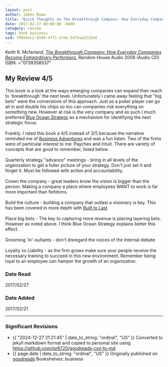```yaml
---
layout: post
author: James Rowe
title: "Quick Thoughts on The Breakthrough Company: How Everyday Companies Become Extraordinary Performers"
date: 2017-02-27 00:00:00 -0400
category: review
tags: book business
uid: 79556ec2-d249-47f1-a7da-54f5aa2215ed
---
```


Keith R. Mcfarland, *[The Breakthrough Company: How Everyday Companies Become Extraordinary Performers](https://www.goodreads.com/book/show/7975395)*,  Random House Audio 2008 (Audio CD) ISBN: ="0739358537"

## My Review 4/5

This book is a look at the ways emerging companies can expand their reach to 'breakthrough' the next level. Unfortunately I came away feeling that "big bets" were the cornerstone of this approach. Just as a poker player can go all in and double his chips so too can companies risk everything on something new. However at risk is the very company and as such I much preferred [Blue Ocean Strategy](https://www.goodreads.com/book/show/4898) as a mechanism for identifying the next strategic focus.<br/><br/>Frankly. I rated this book a 4/5 instead of 3/5 because the narrative reminded me of [Business Adventures](https://www.goodreads.com/book/show/4191136) and was a fun listen. Two of the firms were of particular interest to me: Paychex and Intuit. There are variety of concepts that are good to remember, listed below.<br/><br/>Quarterly strategy "advance" meetings - bring in all levels of the organization to get a fuller picture of your strategy. Don't just set it and forget it. Must be followed with action and accountability.<br/><br/>Crown the company - great leaders know the vision is bigger than the person. Making a company a place where employees WANT to work is far more important than fiefdoms.<br/><br/>Build the culture - building a company that outlast a visionary is key. This has been covered in more depth with [Built to Last](https://www.goodreads.com/book/show/4122)<br/><br/>Place big bets - The key to capturing more revenue is placing layering bets. However as noted above. I think Blue Ocean Strategy explains better this effect.<br/><br/>Grooming 'in'-sultants - don't disregard the voices of the internal debate<br/><br/>Loyalty vs Liability - as the firm grows make sure your people receive the necessary training to succeed in this new environment. Remember being loyal to an employee can hamper the growth of an organization.

### Date Read
2017/02/27

### Date Added
2017/02/21

---

### Significant Revisions

- {{ "2024-12-27 21:21:45" | date_to_string: "ordinal", "US" }} Converted to jekyll markdown format and copied to personal site using <https://github.com/jsr6720/goodreads-csv-to-md>
- {{ page.date | date_to_string: "ordinal", "US" }} Originally published on [goodreads](https://www.goodreads.com) Bookshelves: business